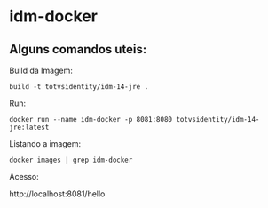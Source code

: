 # idm-docker

## Alguns comandos uteis:

Build da Imagem:

`build -t totvsidentity/idm-14-jre .`

Run:

`docker run --name idm-docker -p 8081:8080 totvsidentity/idm-14-jre:latest`

Listando a imagem:

`docker images | grep idm-docker`

Acesso:

http://localhost:8081/hello

